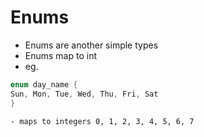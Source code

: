 #  Enums
- Enums are another simple types
- Enums map to int
- eg.
```c
enum day_name {
Sun, Mon, Tue, Wed, Thu, Fri, Sat
}
```
	- maps to integers 0, 1, 2, 3, 4, 5, 6, 7